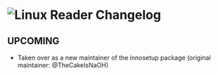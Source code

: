 # ![Linux Reader Changelog](https://img.shields.io/badge/Linux%20Reader-Package%20Changelog-blue.svg?style=for-the-badge)

## UPCOMING

- Taken over as a new maintainer of the innosetup package (original maintainer: @TheCakeIsNaOH)
